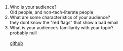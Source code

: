 1. Who is your audience?<br>
  Old people, and non-tech-literate people
2. What are some characteristics of your audience?<br>
  they dont know the "red flags" that show a bad email
3. What is your audience’s familiarity with your topic?<br>
  probably null
<br><br>[github](https://github.com/Ghost35431/CodeHS-test-md/blob/main/1.13/1.13.3.md)
